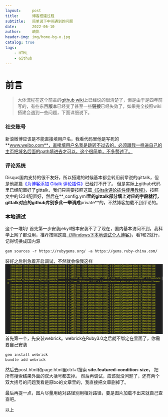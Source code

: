```yaml
---
layout:     post
title:     	博客搭建过程
subtitle: 	简单说下中间遇到的问题
date:       2022-06-10
author:     疏影
header-img: img/home-bg-o.jpg
catalog: true
tags:
    - HTML
    - Github
---
```


# 前言
>大体流程在这个前辈的[github wiki](https://github.com/qiubaiying/qiubaiying.github.io/wiki/%E5%8D%9A%E5%AE%A2%E6%90%AD%E5%BB%BA%E8%AF%A6%E7%BB%86%E6%95%99%E7%A8%8B)上已经说的很清楚了，但是由于是四年前写的，有些东西**版本**已经变了甚至一些**链接**已经失效了，如果完全按照wiki搭建会遇到一些问题，下面详细说下。

### 社交账号
新浪微博应该是不能直接填用户名，我看代码里他是写死的**www.weibo.com**，直接填用户名我是跳转不过去的，必须跟我一样进自己的主页把域名后面的path填进去才可以，这个很简单，不多赘述了。

### 评论系统
Disqus国内支持的很不友好，所以搭建的时候基本都会转用前辈说的gittalk，但是他那篇<font color=Blue>《为博客添加 Gitalk 评论插件》</font>已经打不开了。
但是实际上github代码里已经配置好了gittalk，我们只需要按照这篇[《Gitalk评论插件使用教程》](https://segmentfault.com/a/1190000018072952)，按照文中的1234配置好，然后在**_config.yml**里的gittalk部分填上对应的字段就行，gittalk对应的github库别多此一举调成**private**的，不然博客加载不到评论的。

### 本地调试
这个一堆坑!
首先第一步安装jekyll根本安装不了了现在，国内基本访问不到，我科学上网了都没用，推荐按照这篇[《Windows下本地调试个人博客》](https://www.jianshu.com/p/b11c45afd3e6)，看1和2就行，记得切换成国内源
```
gem sources -r https://rubygems.org/ -a https://gems.ruby-china.com/
```
装好之后别急着开启调试，不然就会像我这样
![全都是error](/img/2022-06-10-error.png)
首先第一个，先安装webrick。webrick在Ruby3.0之后就不绑定在里面了，你需要自己安装
```
gem install webrick
bundle add webrick
```
然后去post.html和page.html里ctrl+f搜索 **site.featured-condition-size**，
把所有搜索结果外面的双大括号都去掉。
然后再调试，应该就没问题了，还有两个双大括号的问题我看是原bo的文章里的，我直接把文章删掉了。


最后再提一点，图片尽量用绝对路径别用相对路径，要是图片加载不出来就自己查查吧。

以上